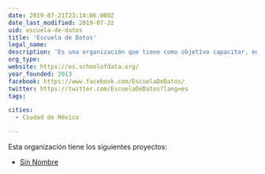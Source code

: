 ```yaml
---
date: 2019-07-21T23:14:06.000Z
date_last_modified: 2019-07-22
uid: escuela-de-datos
title: 'Escuela de Datos'
legal_name: 
description: 'Es una organización que tiene como objetivo capacitar, enseñar y empoderar a organizaciones civiles, periodistas y ciudadanos para que sean capaces de usar los datos de manera efectiva y eficiente.'
org_type: 
website: https://es.schoolofdata.org/
year_founded: 2013
facebook: https://www.facebook.com/EscuelaDeDatos/
twitter: https://twitter.com/EscuelaDeDatos?lang=es
tags:

cities: 
  - Ciudad de México

---
```


Esta organización tiene los siguientes proyectos:

- [Sin Nombre](/proyectos/sin-nombre)
